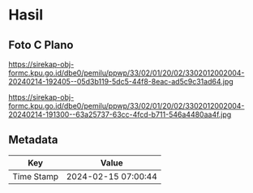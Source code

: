 # Hasil

## Foto C Plano

https://sirekap-obj-formc.kpu.go.id/dbe0/pemilu/ppwp/33/02/01/20/02/3302012002004-20240214-192405--05d3b119-5dc5-44f8-8eac-ad5c9c31ad64.jpg

https://sirekap-obj-formc.kpu.go.id/dbe0/pemilu/ppwp/33/02/01/20/02/3302012002004-20240214-191300--63a25737-63cc-4fcd-b711-546a4480aa4f.jpg


## Metadata

| Key        | Value               |
| ---------- | ------------------- |
| Time Stamp | 2024-02-15 07:00:44 |



